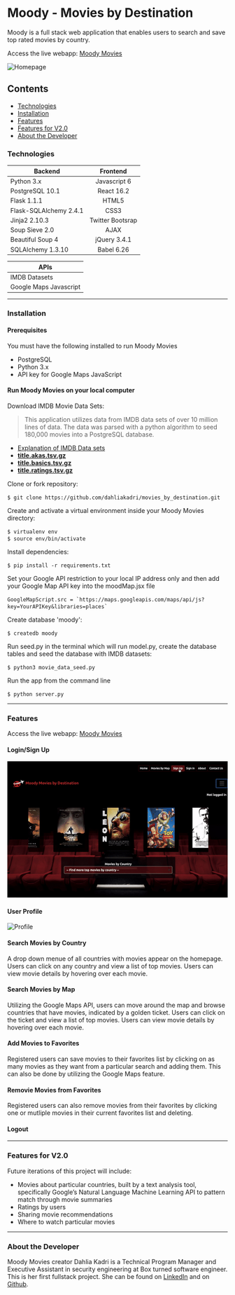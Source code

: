 # Moody - Movies by Destination
Moody is a full stack web application that enables users to search and save top rated movies by country.

Access the live webapp: [Moody Movies](http://moodymovies.sadraii.com)


![Homepage](https://github.com/dahliakadri/movies_by_destination/blob/master/static/img/moodymovie.gif "Homepage")


## Contents

 - [Technologies](#technologies)
 - [Installation](#installation)
 - [Features](#features)
 - [Features for V2.0](#featuresforv2.0)
 - [About the Developer](#aboutthedeveloper)


### Technologies

| Backend | Frontend   |
| ------------- |:-------------:|
| Python 3.x    | Javascript 6 |
| PostgreSQL 10.1  | React 16.2    |  
| Flask 1.1.1 | HTML5  |  
| Flask-SQLAlchemy 2.4.1| CSS3 | 
| Jinja2 2.10.3 | Twitter Bootsrap|
| Soup Sieve 2.0| AJAX |
| Beautiful Soup 4 | jQuery 3.4.1 |
| SQLAlchemy 1.3.10  | Babel 6.26  |

|APIs|
|--|
| IMDB Datasets | 
| Google Maps Javascript |
---

### Installation
#### Prerequisites
You must have the following installed to run Moody Movies
 - PostgreSQL
 - Python 3.x
 - API key for Google Maps JavaScript
 #### Run Moody Movies on your local computer
Download IMDB Movie Data Sets:
> This application utilizes data from IMDB data sets of over 10 million
> lines of data. The data was parsed with a python algorithm to seed
> 180,000 movies into a PostgreSQL database.
- [Explanation of IMDB Data sets](https://www.imdb.com/interfaces/)
- [**title.akas.tsv.gz**](https://datasets.imdbws.com/title.akas.tsv.gz%5C)
- [**title.basics.tsv.gz**](https://datasets.imdbws.com/title.basics.tsv.gz)
- [**title.ratings.tsv.gz**](https://datasets.imdbws.com/title.ratings.tsv.gz)

 Clone or fork repository:

    $ git clone https://github.com/dahliakadri/movies_by_destination.git
    
Create and activate a virtual environment inside your Moody Movies directory:
```
$ virtualenv env
$ source env/bin/activate
```

Install dependencies:
```
$ pip install -r requirements.txt
```

Set your Google API restriction to your local IP address only and then add your Google Map API key into the moodMap.jsx file

    GoogleMapScript.src = `https://maps.googleapis.com/maps/api/js?key=YourAPIKey&libraries=places`

Create database 'moody':
   ```
$ createdb moody
```

Run seed.py in the terminal which will run model.py, create the database tables and seed the database with IMDB datasets:
   ```
$ python3 movie_data_seed.py
```

Run the app from the command line

```
$ python server.py
```

---

### Features
Access the live webapp: [Moody Movies](http://moodymovies.sadraii.com)

#### Login/Sign Up

![Login/SignUp](https://github.com/dahliakadri/movies_by_destination/blob/master/static/img/moodymovielogin.gif "Login / Sign Up")

#### User Profile

![Profile](https://github.com/dahliakadri/movies_by_destination/blob/master/static/img/moodymovieprofile.gif "User Profile")

#### Search Movies by Country

A drop down menue of all countries with movies appear on the homepage. Users can click on any country and view a list of top movies. Users can view movie details by hovering over each movie.

#### Search Movies by Map

Utilizing the Google Maps API, users can move around the map and browse countries that have movies, indicated by a golden ticket. Users can click on the ticket and view a list of top movies. Users can view movie details by hovering over each movie.

#### Add Movies to Favorites

Registered users can save movies to their favorites list by clicking on as many movies as they want from a particular search and adding them. This can also be done by utilizing the Google Maps feature.

#### Removie Movies from Favorites

Registered users can also remove movies from their favorites by clicking one or mutliple movies in their current favorites list and deleting.

#### Logout
---


### <a name="featuresforv2.0"></a> Features for V2.0
Future iterations of this project will include:
 - Movies about particular countries, built by a text analysis tool, specifically Google’s Natural Language Machine Learning API to pattern match through movie summaries
 - Ratings by users
 - Sharing movie recommendations
 - Where to watch particular movies
---


### <a name="aboutthedeveloper"></a> About the Developer
Moody Movies creator Dahlia Kadri is a Technical Program Manager and Executive Assistant in security engineering at Box turned software engineer. This is her first fullstack project. She can be found on [LinkedIn](https://www.linkedin.com/in/dahliakadri/) and on [Github](https://github.com/dahliakadri).
